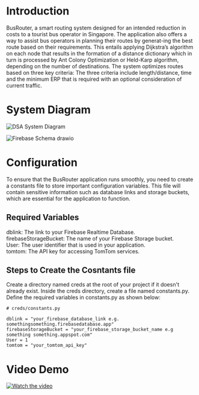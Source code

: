 # Introduction
BusRouter, a smart routing system designed for an intended reduction in costs to a tourist bus operator in Singapore. 
The application also offers a way to assist bus operators in planning their routes by generat-ing the best route based on their requirements. 
This entails applying Dijkstra’s algorithm on each node that results in the formation of a distance dictionary which in turn is processed by Ant Colony Optimization or Held-Karp algorithm, 
depending on the number of destinations. 
The system optimizes routes based on three key criteria: The three criteria include length/distance, time and the minimum ERP that is required with an optional consideration of current traffic.
# System Diagram
![DSA System Diagram](https://github.com/user-attachments/assets/b5b87687-8fc6-40f2-9c40-c0a4972e4bf0)

![Firebase Schema drawio](https://github.com/user-attachments/assets/34f421d8-31f6-4dd9-ae89-7a57469fe8a7)

# Configuration

To ensure that the BusRouter application runs smoothly, you need to create a constants file to store important configuration variables. This file will contain sensitive information such as database links and storage buckets, which are essential for the application to function.

## Required Variables 

dblink: The link to your Firebase Realtime Database.  
firebaseStorageBucket: The name of your Firebase Storage bucket.  
User: The user identifier that is used in your application.  
tomtom: The API key for accessing TomTom services.

## Steps to Create the Cosntants file
Create a directory named creds at the root of your project if it doesn't already exist.
Inside the creds directory, create a file named constants.py.
Define the required variables in constants.py as shown below:

```
# creds/constants.py

dblink = "your_firebase_database_link e.g. somethingsomething.firebasedatabase.app"
firebaseStorageBucket = "your_firebase_storage_bucket_name e.g something something.appspot.com"
User = 1
tomtom = "your_tomtom_api_key"

```

# Video Demo
[![Watch the video](https://github.com/user-attachments/assets/1e777e65-f98d-40c5-a0ba-b47984047d29)](https://www.youtube.com/watch?v=Sa0PuLNm0lw)

